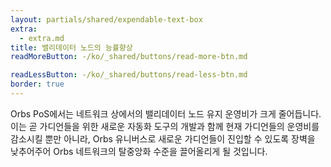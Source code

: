 ```yaml
---
layout: partials/shared/expendable-text-box
extra:
  - extra.md
title: 밸리데이터 노드의 능률향상
readMoreButton: -/ko/_shared/buttons/read-more-btn.md

readLessButton: -/ko/_shared/buttons/read-less-btn.md
border: true
---
```


Orbs PoS에서는 네트워크 상에서의 밸리데이터 노드 유지 운영비가 크게 줄어듭니다. 이는 곧 가디언들을 위한 새로운 자동화 도구의 개발과 함께 현재 가디언들의 운영비를 감소시킬 뿐만 아니라, Orbs 유니버스로 새로운 가디언들이 진입할 수 있도록 장벽을 낮추어주어 Orbs 네트워크의 탈중앙화 수준을 끌어올리게 될 것입니다.
